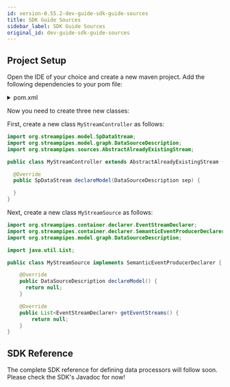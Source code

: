 ```yaml
---
id: version-0.55.2-dev-guide-sdk-guide-sources
title: SDK Guide Sources
sidebar_label: SDK Guide Sources
original_id: dev-guide-sdk-guide-sources
---
```


## Project Setup

Open the IDE of your choice and create a new maven project. Add the following dependencies to your pom file:

<details class="info">
<summary>pom.xml</summary>
```xml
<dependency>
    <groupId>org.streampipes</groupId>
    <artifactId>streampipes-container-standalone</artifactId>
    <version>0.50.0</version>
</dependency>

<dependency>
    <groupId>org.streampipes</groupId>
    <artifactId>streampipes-sdk</artifactId>
    <version>0.50.0</version>
</dependency>

<!-- This dependency needs to be imported if you plan to connect a new data stream with StreamPipes -->
<dependency>
    <groupId>org.streampipes</groupId>
    <artifactId>streampipes-sources</artifactId>
    <version>0.50.0</version>
</dependency>
```
</details>

Now you need to create three new classes:

First, create a new class `MyStreamController` as follows:
```java
import org.streampipes.model.SpDataStream;
import org.streampipes.model.graph.DataSourceDescription;
import org.streampipes.sources.AbstractAlreadyExistingStream;

public class MyStreamController extends AbstractAlreadyExistingStream {

  @Override
  public SpDataStream declareModel(DataSourceDescription sep) {

  }
}
```
Next, create a new class `MyStreamSource` as follows:

```java
import org.streampipes.container.declarer.EventStreamDeclarer;
import org.streampipes.container.declarer.SemanticEventProducerDeclarer;
import org.streampipes.model.graph.DataSourceDescription;

import java.util.List;

public class MyStreamSource implements SemanticEventProducerDeclarer {

    @Override
    public DataSourceDescription declareModel() {
      return null;
    }

    @Override
    public List<EventStreamDeclarer> getEventStreams() {
        return null;
    }
}
```

## SDK Reference
The complete SDK reference for defining data processors will follow soon. Please check the SDK's Javadoc for now!